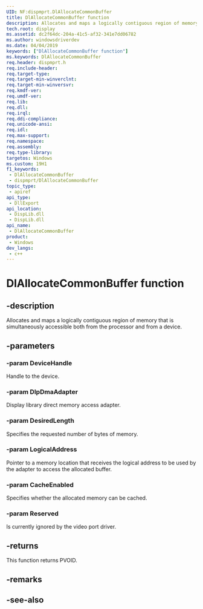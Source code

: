 ```yaml
---
UID: NF:dispmprt.DlAllocateCommonBuffer
title: DlAllocateCommonBuffer function
description: Allocates and maps a logically contiguous region of memory that is simultaneously accessible both from the processor and from a device.
tech.root: display
ms.assetid: dc2f64dc-204a-41c5-af32-341e7dd06782
ms.author: windowsdriverdev
ms.date: 04/04/2019
keywords: ["DlAllocateCommonBuffer function"]
ms.keywords: DlAllocateCommonBuffer
req.header: dispmprt.h
req.include-header: 
req.target-type: 
req.target-min-winverclnt: 
req.target-min-winversvr: 
req.kmdf-ver: 
req.umdf-ver: 
req.lib: 
req.dll: 
req.irql: 
req.ddi-compliance: 
req.unicode-ansi: 
req.idl: 
req.max-support: 
req.namespace: 
req.assembly: 
req.type-library: 
targetos: Windows
ms.custom: 19H1
f1_keywords:
 - DlAllocateCommonBuffer
 - dispmprt/DlAllocateCommonBuffer
topic_type:
 - apiref
api_type:
 - DllExport
api_location:
 - DispLib.dll
 - DispLib.dll
api_name:
 - DlAllocateCommonBuffer
product:
 - Windows
dev_langs:
 - c++
---
```


# DlAllocateCommonBuffer function


## -description

Allocates and maps a logically contiguous region of memory that is simultaneously accessible both from the processor and from a device.

## -parameters

### -param DeviceHandle

Handle to the device.

### -param DlpDmaAdapter

Display library direct memory access adapter.

### -param DesiredLength

Specifies the requested number of bytes of memory.

### -param LogicalAddress

Pointer to a memory location that receives the logical address to be used by the adapter to access the allocated buffer.

### -param CacheEnabled

Specifies whether the allocated memory can be cached.

### -param Reserved

Is currently ignored by the video port driver.

## -returns

This function returns PVOID.

## -remarks

## -see-also

